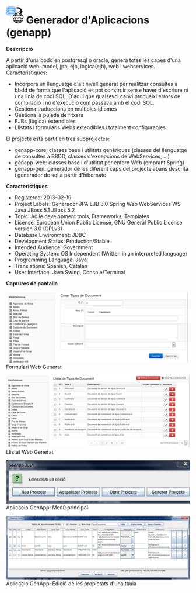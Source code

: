 # ![Logo](https://github.com/GovernIB/maven/blob/binaris/genapp/projectinfo_Attachments/icon.jpg) Generador d'Aplicacions (genapp)  


**Descripció**

A partir d'una bbdd en postgresql o oracle, genera totes les capes d'una aplicació web: model, jpa, ejb, logica(ejb), web i webservices. Caracteristiques:
* Incorpora un llenguatge d'alt nivell generat per realitzar consultes a bbdd de forma que l'aplicació es pot construir sense haver d'escriure ni una linia de codi SQL. D'aqui que qualsevol canvi produeixi errors de compilació i no d'execució com passava amb el codi SQL.
* Gestiona traduccions en multiples idiomes
* Gestiona la pujada de fitxers
* EJBs (lògica) extendibles
* Llistats i formularis Webs extendibles i totalment configurables

El projecte està partit en tres subprojectes:
* genapp-core: classes base i utilitats genèriques (classes del llenguatge de consultes a BBDD, classes d'excepcions de WebServices, ...)
* genapp-web: classes base i d'utilitat per entorn Web (emprant Spring)
* genapp-gen: generador de les diferent caps del projecte abans descrita i generador de sql a partir d'hibernate

**Característiques**

* Registered: 2013-02-19
* Project Labels: Generador  JPA  EJB 3.0  Spring  Web  WebServices  WS  Java  JBoss 5.1  JBoss 5.2  
* Topic: Agile development tools,  Frameworks,  Templates
* License:  European Union Public License, GNU General Public License version 3.0 (GPLv3)
* Database Environment: JDBC
* Development Status: Production/Stable
* Intended Audience:  Government
* Operating System:  OS Independent (Written in an interpreted language)
* Programming Language: Java
* Translations: Spanish, Catalan
* User Interface: Java Swing, Console/Terminal


**Captures de pantalla**

![Formulari Web Generat](https://github.com/GovernIB/maven/raw/binaris/genapp/projectinfo_Attachments/screenshots/genapp_form.png)
Formulari Web Generat

![Llistat Web Generat](https://github.com/GovernIB/maven/raw/binaris/genapp/projectinfo_Attachments/screenshots/genapp_llistat.png)
Llistat Web Generat

![Aplicació GenApp:  Menú principal](https://github.com/GovernIB/maven/raw/binaris/genapp/projectinfo_Attachments/screenshots/genapp_aplicacio_menu.png)
Aplicació GenApp:  Menú principal

![Aplicació GenApp: Edició de les propietats d'una taula](https://github.com/GovernIB/maven/raw/binaris/genapp/projectinfo_Attachments/screenshots/genapp_aplicacio_editar_projecte.png)
Aplicació GenApp: Edició de les propietats d'una taula


